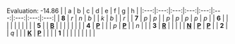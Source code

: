 Evaluation: -14.86
|     |  a  |  b  |  c  |  d  |  e  |  f  |  g  |  h  |
|:---:|:---:|:---:|:---:|:---:|:---:|:---:|:---:|:---:|
|  **8**  |  _r_  |  _n_  |  _b_  |     |  _k_  |  _b_  |     |  _r_  |
|  **7**  |  _p_  |  _p_  |     |  _p_  |  _p_  |  _p_  |  _p_  |  _p_  |
|  **6**  |     |     |     |     |     |     |     |     |
|  **5**  |     |  [**B**](https://github.com/grim-kalman)  |     |     |     |     |     |     |
|  **4**  |  [**P**](https://github.com/grim-kalman)  |     |     |  _p_  |  [**P**](https://github.com/grim-kalman)  |     |  _n_  |     |
|  **3**  |  [**R**](https://github.com/grim-kalman)  |     |     |     |     |  [**N**](http://localhost:8080/api/chess/select?square=f3)  |  [**P**](https://github.com/grim-kalman)  |  [**P**](https://github.com/grim-kalman)  |
|  **2**  |     |  _q_  |     |     |  [**K**](http://localhost:8080/api/chess/select?square=e2)  |  [**P**](https://github.com/grim-kalman)  |     |     |
|  **1**  |     |     |     |     |     |     |     |     |
